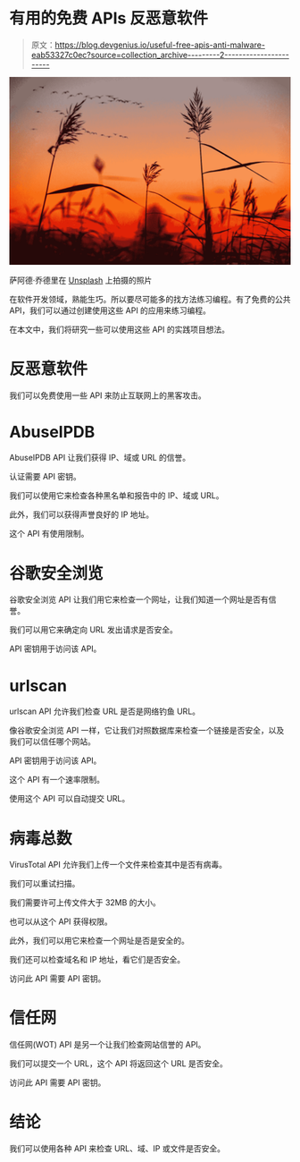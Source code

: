 # 有用的免费 APIs 反恶意软件

> 原文：<https://blog.devgenius.io/useful-free-apis-anti-malware-eab53327c0ec?source=collection_archive---------2----------------------->

![](img/b64f5fcde17e64cda028ccd690730a22.png)

萨阿德·乔德里在 [Unsplash](https://unsplash.com?utm_source=medium&utm_medium=referral) 上拍摄的照片

在软件开发领域，熟能生巧。所以要尽可能多的找方法练习编程。有了免费的公共 API，我们可以通过创建使用这些 API 的应用来练习编程。

在本文中，我们将研究一些可以使用这些 API 的实践项目想法。

# 反恶意软件

我们可以免费使用一些 API 来防止互联网上的黑客攻击。

# AbuseIPDB

AbuseIPDB API 让我们获得 IP、域或 URL 的信誉。

认证需要 API 密钥。

我们可以使用它来检查各种黑名单和报告中的 IP、域或 URL。

此外，我们可以获得声誉良好的 IP 地址。

这个 API 有使用限制。

# 谷歌安全浏览

谷歌安全浏览 API 让我们用它来检查一个网址，让我们知道一个网址是否有信誉。

我们可以用它来确定向 URL 发出请求是否安全。

API 密钥用于访问该 API。

# urlscan

urlscan API 允许我们检查 URL 是否是网络钓鱼 URL。

像谷歌安全浏览 API 一样，它让我们对照数据库来检查一个链接是否安全，以及我们可以信任哪个网站。

API 密钥用于访问该 API。

这个 API 有一个速率限制。

使用这个 API 可以自动提交 URL。

# 病毒总数

VirusTotal API 允许我们上传一个文件来检查其中是否有病毒。

我们可以重试扫描。

我们需要许可上传文件大于 32MB 的大小。

也可以从这个 API 获得权限。

此外，我们可以用它来检查一个网址是否是安全的。

我们还可以检查域名和 IP 地址，看它们是否安全。

访问此 API 需要 API 密钥。

# 信任网

信任网(WOT) API 是另一个让我们检查网站信誉的 API。

我们可以提交一个 URL，这个 API 将返回这个 URL 是否安全。

访问此 API 需要 API 密钥。

# 结论

我们可以使用各种 API 来检查 URL、域、IP 或文件是否安全。